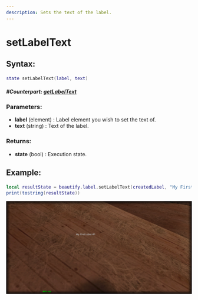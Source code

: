 ```yaml
---
description: Sets the text of the label.
---
```


# setLabelText

## **Syntax:**

```lua
state setLabelText(label, text)
```

#### _**\#Counterpart:**_ [_**getLabelText**_](getlabeltext.md)

### **Parameters:**

* **label** \(element\) : Label element you wish to set the text of.
* **text** \(string\) : Text of the label.

### **Returns:**

* **state** \(bool\) : Execution state.

## **Example:**

```lua
local resultState = beautify.label.setLabelText(createdLabel, "My First Label #1")
print(tostring(resultState))
```

![](../../.gitbook/assets/setlabeltext.png)

